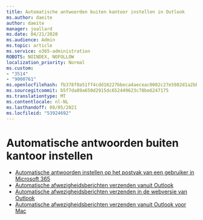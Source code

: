 ```yaml
---
title: Automatische antwoorden buiten kantoor instellen in Outlook
ms.author: daeite
author: daeite
manager: joallard
ms.date: 04/21/2020
ms.audience: Admin
ms.topic: article
ms.service: o365-administration
ROBOTS: NOINDEX, NOFOLLOW
localization_priority: Normal
ms.custom:
- "3514"
- "9000761"
ms.openlocfilehash: fb378f0a51ff4cdd16227bbeca4aeceac0002c27e5982d1a2bb25579dc2cd21b
ms.sourcegitcommit: b5f7da89a650d2915dc652449623c78be6247175
ms.translationtype: MT
ms.contentlocale: nl-NL
ms.lasthandoff: 08/05/2021
ms.locfileid: "53924692"
---
```

# <a name="set-up-out-of-office-automatic-replies"></a>Automatische antwoorden buiten kantoor instellen

- [Automatische antwoorden instellen op het postvak van een gebruiker in Microsoft 365](https://docs.microsoft.com/exchange/troubleshoot/configure-mailboxes/set-automatic-replies)
- [Automatische afwezigheidsberichten verzenden vanuit Outlook](https://support.office.com/article/9742f476-5348-4f9f-997f-5e208513bd67)
- [Automatische afwezigheidsberichten verzenden in de webversie van Outlook](https://support.office.com/article/0c193ab0-b9e1-4058-84be-a5b014242290)
- [Automatische afwezigheidsberichten verzenden vanuit Outlook voor Mac](https://support.office.com/article/4e07ab75-beda-4f9e-bcdc-44471ebacdee)